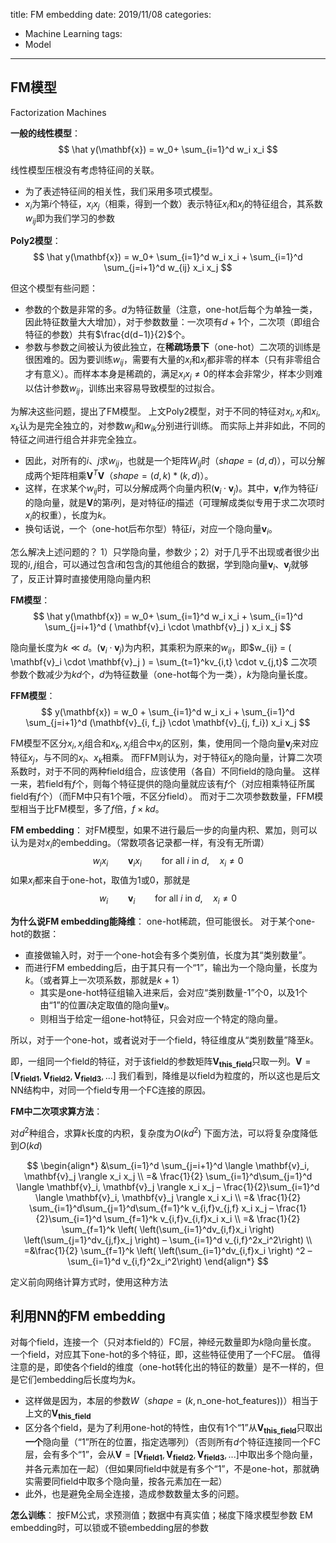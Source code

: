 title: FM embedding
date: 2019/11/08
categories:
- Machine Learning
tags:
- Model
---


## FM模型

Factorization Machines

**一般的线性模型**：
$$
\hat y(\mathbf{x}) = w_0+ \sum_{i=1}^d w_i x_i
$$

线性模型压根没有考虑特征间的关联。

- 为了表述特征间的相关性，我们采用多项式模型。
- $x_i$为第$i$个特征，$x_ix_j$（相乘，得到一个数）表示特征$x_i$和$x_j$的特征组合，其系数$w_{ij}$即为我们学习的参数

**Poly2模型**：
$$
\hat y(\mathbf{x}) = w_0+ \sum_{i=1}^d w_i x_i + \sum_{i=1}^d \sum_{j=i+1}^d w_{ij} x_i x_j
$$

但这个模型有些问题：
- 参数的个数是非常的多。$d$为特征数量（注意，one-hot后每个为单独一类，因此特征数量大大增加），对于参数数量：一次项有$d+1$个，二次项（即组合特征的参数）共有$\frac{d(d−1)}{2}$个。
- 参数与参数之间被认为彼此独立，在**稀疏场景下**（one-hot）二次项的训练是很困难的。因为要训练$w_{ij}$，需要有大量的$x_i$和$x_j$都非零的样本（只有非零组合才有意义）。而样本本身是稀疏的，满足$x_i x_j \ne 0$的样本会非常少，样本少则难以估计参数$w_{ij}$，训练出来容易导致模型的过拟合。

为解决这些问题，提出了FM模型。
上文Poly2模型，对于不同的特征对$x_i,x_j$和$x_i,x_k$认为是完全独立的，对参数$w_{ij}$和$w_{ik}$分别进行训练。
而实际上并非如此，不同的特征之间进行组合并非完全独立。

- 因此，对所有的$i$、$j$求$w_{ij}$，也就是一个矩阵$W_{ij}$时（$shape=(d,d)$），可以分解成两个矩阵相乘$\mathbf{V}^T\mathbf{V}$（$shape=(d,k)*(k,d)$）。
- 这样，在求某个$w_{ij}$时，可以分解成两个向量内积$(\mathbf{v}_i \cdot \mathbf{v}_j)$。其中，$\mathbf{v}_i$作为特征$i$的隐向量，就是$\mathbf{V}$的第$i$列，是对特征$i$的描述（可理解成类似专用于求二次项时$x_i$的权重），长度为$k$。
- 换句话说，一个（one-hot后布尔型）特征$i$，对应一个隐向量$\mathbf{v}_i$。

怎么解决上述问题的？
1）只学隐向量，参数少；2）对于几乎不出现或者很少出现的$i,j$组合，可以通过包含$i$和包含$j$的其他组合的数据，学到隐向量$\mathbf{v}_i$、$\mathbf{v}_j$就够了，反正计算时直接使用隐向量内积

**FM模型**：
$$
\hat y(\mathbf{x}) = w_0+ \sum_{i=1}^d w_i x_i + \sum_{i=1}^d \sum_{j=i+1}^d ( \mathbf{v}_i \cdot \mathbf{v}_j ) x_i x_j
$$

隐向量长度为$k\ll d$。$(\mathbf{v}_i \cdot \mathbf{v}_j)$为内积，其乘积为原来的$w_{ij}$，即$w_{ij} = ( \mathbf{v}_i \cdot \mathbf{v}_j ) = \sum_{t=1}^kv_{i,t} \cdot v_{j,t}$
二次项参数个数减少为$kd$个，$d$为特征数量（one-hot每个为一类），$k$为隐向量长度。

**FFM模型**：
$$
y(\mathbf{x}) = w_0 + \sum_{i=1}^d w_i x_i + \sum_{i=1}^d \sum_{j=i+1}^d (\mathbf{v}_{i, f_j} \cdot \mathbf{v}_{j, f_i}) x_i x_j
$$

FM模型不区分$x_i,x_j$组合和$x_k,x_j$组合中$x_j$的区别，集，使用同一个隐向量$\mathbf{v}_j$来对应特征$x_j$，与不同的$x_i$、$x_k$相乘。
而FFM则认为，对于特征$x_j$的隐向量，计算二次项系数时，对于不同的两种field组合，应该使用（各自）不同field的隐向量。
这样一来，若field有$f$个，则每个特征提供的隐向量就应该有$f$个（对应相乘特征所属field有$f$个）（而FM中只有1个哦，不区分field）。
而对于二次项参数数量，FFM模型相当于比FM模型，多了$f$倍，$f \times kd$。

**FM embedding**：
对FM模型，如果不进行最后一步的向量内积、累加，则可以认为是对$x_i$的embedding。（常数项各记录都一样，有没有无所谓）
$$
w_i x_i \qquad \mathbf{v}_i x_i \qquad \text{for all }i\text{ in } d,\quad x_i \ne 0
$$
如果$x_i$都来自于one-hot，取值为1或0，那就是
$$
w_i \qquad \mathbf{v}_i \qquad \text{for all }i\text{ in } d,\quad x_i \ne 0
$$

**为什么说FM embedding能降维**：
one-hot稀疏，但可能很长。
对于某个one-hot的数据：
- 直接做输入时，对于一个one-hot会有多个类别值，长度为其“类别数量”。
- 而进行FM embedding后，由于其只有一个“1”，输出为一个隐向量，长度为$k$。（或者算上一次项系数，那就是$k+1$）
  - 其实是one-hot特征组输入进来后，会对应“类别数量-1”个0，以及1个由“1”的位置$i$决定取值的隐向量$\mathbf{v}_i$。
  - 则相当于给定一组one-hot特征，只会对应一个特定的隐向量。

所以，对于一个one-hot，或者说对于一个field，特征维度从“类别数量”降至$k$。

即，一组同一个field的特征，对于该field的参数矩阵$\mathbf{V_{this\_field}}$只取一列。$\mathbf{V} = [\mathbf{V_{field1}}, \mathbf{V_{field2}}, \mathbf{V_{field3}}, ...]$
我们看到，降维是以field为粒度的，所以这也是后文NN结构中，对同一个field专用一个FC连接的原因。

**FM中二次项求算方法**：

对$d^2$种组合，求算$k$长度的内积，复杂度为$O(kd^2)$
下面方法，可以将复杂度降低到$O(kd)$

$$
\begin{align*}
&\sum_{i=1}^d \sum_{j=i+1}^d \langle \mathbf{v}_i, \mathbf{v}_j \rangle x_i x_j \\
=& \frac{1}{2} \sum_{i=1}^d\sum_{j=1}^d \langle \mathbf{v}_i, \mathbf{v}_j \rangle x_i x_j – \frac{1}{2}\sum_{i=1}^d \langle \mathbf{v}_i, \mathbf{v}_j \rangle x_i x_i \\
=& \frac{1}{2} \sum_{i=1}^d\sum_{j=1}^d\sum_{f=1}^k v_{i,f}v_{j,f} x_i x_j – \frac{1}{2}\sum_{i=1}^d \sum_{f=1}^k v_{i,f}v_{i,f}x_i x_i \\
=& \frac{1}{2} \sum_{f=1}^k \left( \left(\sum_{i=1}^dv_{i,f}x_i \right) \left(\sum_{j=1}^dv_{j,f}x_j \right) – \sum_{i=1}^d v_{i,f}^2x_i^2\right) \\
=&\frac{1}{2} \sum_{f=1}^k \left( \left(\sum_{i=1}^dv_{i,f}x_i \right) ^2 – \sum_{i=1}^d v_{i,f}^2x_i^2\right)
\end{align*}
$$

定义前向网络计算方式时，使用这种方法


## 利用NN的FM embedding

对每个field，连接一个（只对本field的）FC层，神经元数量即为$k$隐向量长度。
一个field，对应其下one-hot的多个特征，即，这些特征使用了一个FC层。
值得注意的是，即使各个field的维度（one-hot转化出的特征的数量）是不一样的，但是它们embedding后长度均为$k$。
- 这样做是因为，本层的参数$W$（$shape=(k,\text{n_one-hot_features}))$）相当于上文的$\mathbf{V_{this\_field}}$
- 区分各个field，是为了利用one-hot的特性，由仅有1个“1”从$\mathbf{V_{this\_field}}$只取出**一个**隐向量（“1”所在的位置，指定选哪列）（否则所有$d$个特征连接同一个FC层，会有多个“1”，会从$\mathbf{V} = [\mathbf{V_{field1}}, \mathbf{V_{field2}}, \mathbf{V_{field3}}, ...]$中取出多个隐向量，并各元素加在一起）（但如果同field中就是有多个“1”，不是one-hot，那就确实需要同field中取多个隐向量，按各元素加在一起）
- 此外，也是避免全局全连接，造成参数数量太多的问题。

**怎么训练**：
按FM公式，求预测值；数据中有真实值；梯度下降求模型参数
EM embedding时，可以锁或不锁embedding层的参数
